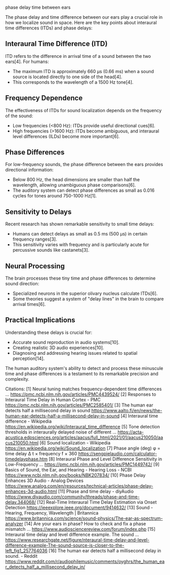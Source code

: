 phase delay time between ears

The phase delay and time difference between our ears play a crucial role in how we localize sound in space. Here are the key points about interaural time differences (ITDs) and phase delays:

## Interaural Time Difference (ITD)

ITD refers to the difference in arrival time of a sound between the two ears[4]. For humans:

- The maximum ITD is approximately 660 μs (0.66 ms) when a sound source is located directly to one side of the head[4].
- This corresponds to the wavelength of a 1500 Hz tone[4].

## Frequency Dependence

The effectiveness of ITDs for sound localization depends on the frequency of the sound:

- Low frequencies (<800 Hz): ITDs provide useful directional cues[6].
- High frequencies (>1600 Hz): ITDs become ambiguous, and interaural level differences (ILDs) become more important[6].

## Phase Differences

For low-frequency sounds, the phase difference between the ears provides directional information:

- Below 800 Hz, the head dimensions are smaller than half the wavelength, allowing unambiguous phase comparisons[6].
- The auditory system can detect phase differences as small as 0.016 cycles for tones around 750-1000 Hz[1].

## Sensitivity to Delays

Recent research has shown remarkable sensitivity to small time delays:

- Humans can detect delays as small as 0.5 ms (500 μs) in certain frequency ranges[3].
- This sensitivity varies with frequency and is particularly acute for percussive sounds like castanets[3].

## Neural Processing

The brain processes these tiny time and phase differences to determine sound direction:

- Specialized neurons in the superior olivary nucleus calculate ITDs[6].
- Some theories suggest a system of "delay lines" in the brain to compare arrival times[6].

## Practical Implications

Understanding these delays is crucial for:

- Accurate sound reproduction in audio systems[10].
- Creating realistic 3D audio experiences[10].
- Diagnosing and addressing hearing issues related to spatial perception[14].

The human auditory system's ability to detect and process these minuscule time and phase differences is a testament to its remarkable precision and complexity.

Citations:
[1] Neural tuning matches frequency-dependent time differences ... https://pmc.ncbi.nlm.nih.gov/articles/PMC4439524/
[2] Responses to Interaural Time Delay in Human Cortex - PMC https://pmc.ncbi.nlm.nih.gov/articles/PMC2585401/
[3] The human ear detects half a millisecond delay in sound https://www.aalto.fi/en/news/the-human-ear-detects-half-a-millisecond-delay-in-sound
[4] Interaural time difference - Wikipedia https://en.wikipedia.org/wiki/Interaural_time_difference
[5] Tone detection thresholds in interaurally delayed noise of different ... https://acta-acustica.edpsciences.org/articles/aacus/full_html/2021/01/aacus210050/aacus210050.html
[6] Sound localization - Wikipedia https://en.wikipedia.org/wiki/Sound_localization
[7] Phase angle (deg) φ = time delay Δ t × frequency f × 360 https://sengpielaudio.com/calculator-timedelayphase.htm
[8] Interaural Phase and Level Difference Sensitivity in Low-Frequency ... https://pmc.ncbi.nlm.nih.gov/articles/PMC1449742/
[9] Basics of Sound, the Ear, and Hearing - Hearing Loss - NCBI https://www.ncbi.nlm.nih.gov/books/NBK207834/
[10] Phase Delay Enhances 3D Audio - Analog Devices https://www.analog.com/en/resources/technical-articles/phase-delay-enhances-3d-audio.html
[11] Phase and time delay - diyAudio https://www.diyaudio.com/community/threads/phase-and-time-delay.344068/
[12] Real-Time Interaural Time Delay Estimation via Onset Detection https://ieeexplore.ieee.org/document/9414632/
[13] Sound - Hearing, Frequency, Wavelength | Britannica https://www.britannica.com/science/sound-physics/The-ear-as-spectrum-analyzer
[14] Are your ears in phase? How to check and fix a phase mismatch ... https://www.audiosciencereview.com/forum/index.php
[15] Interaural time delay and level difference example. The sound ... https://www.researchgate.net/figure/nteraural-time-delay-and-level-difference-example-The-sound-source-is-closer-to-the-left_fig1_257764036
[16] The human ear detects half a millisecond delay in sound. - Reddit https://www.reddit.com/r/audiophilemusic/comments/oyghrs/the_human_ear_detects_half_a_millisecond_delay_in/
